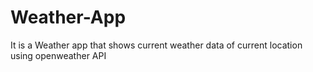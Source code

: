# Weather-App
It is a Weather app that shows current weather data of current location using openweather API
